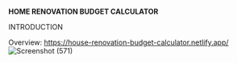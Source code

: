 **HOME RENOVATION BUDGET CALCULATOR**

INTRODUCTION

Overview:
https://house-renovation-budget-calculator.netlify.app/
![Screenshot (571)](https://github.com/GarvVirmani/Home-Renovation-Budget-Calculator/assets/131982472/e74c89ea-bafd-436a-8454-495eb1f10a37)

